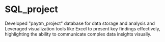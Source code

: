 # SQL_project
Developed "paytm_project" database for data storage and analysis and Leveraged visualization tools like Excel to present key findings effectively, highlighting the ability to  communicate complex data insights visually.
